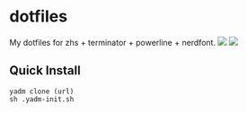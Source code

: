 # dotfiles
My dotfiles for zhs + terminator + powerline + nerdfont.
![](https://i.imgur.com/sRbZadN.png)
![](https://imgur.com/IKP48Vs.png)
## Quick Install
```
yadm clone (url)
sh .yadm-init.sh
```
